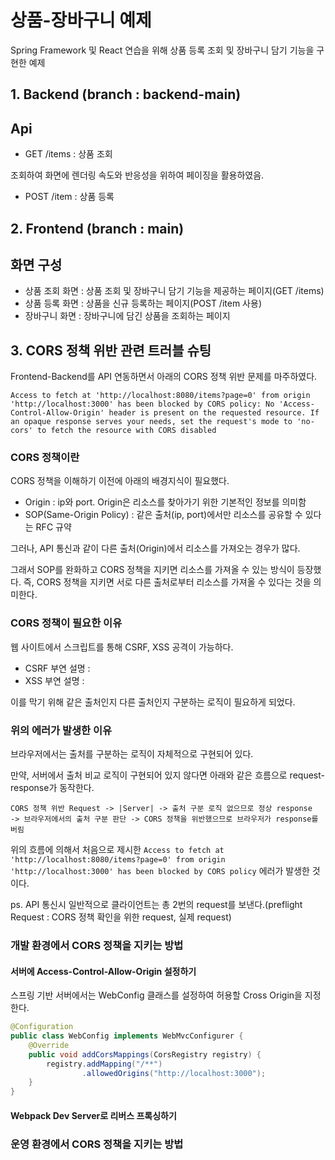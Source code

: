 # 상품-장바구니 예제

Spring Framework 및 React 연습을 위해 상품 등록 조회 및 장바구니 담기 기능을 구현한 예제


## 1. Backend (branch : backend-main)

## Api

+ GET /items : 상품 조회

조회하여 화면에 렌더링 속도와 반응성을 위하여 페이징을 활용하였음.

+ POST /item : 상품 등록

## 2. Frontend (branch : main)

## 화면 구성

+ 상품 조회 화면 : 상품 조회 및 장바구니 담기 기능을 제공하는 페이지(GET /items)
+ 상품 등록 화면 : 상품을 신규 등록하는 페이지(POST /item 사용)
+ 장바구니 화면 : 장바구니에 담긴 상품을 조회하는 페이지

## 3. CORS 정책 위반 관련 트러블 슈팅

Frontend-Backend를 API 연동하면서 아래의 CORS 정책 위반 문제를 마주하였다.

```
Access to fetch at 'http://localhost:8080/items?page=0' from origin 'http://localhost:3000' has been blocked by CORS policy: No 'Access-Control-Allow-Origin' header is present on the requested resource. If an opaque response serves your needs, set the request's mode to 'no-cors' to fetch the resource with CORS disabled
```

### CORS 정책이란

CORS 정책을 이해하기 이전에 아래의 배경지식이 필요했다.

+ Origin : ip와 port. Origin은 리소스를 찾아가기 위한 기본적인 정보를 의미함
+ SOP(Same-Origin Policy) : 같은 출처(ip, port)에서만 리소스를 공유할 수 있다는 RFC 규약

그러나, API 통신과 같이 다른 출처(Origin)에서 리소스를 가져오는 경우가 많다.

그래서 SOP를 완화하고 CORS 정책을 지키면 리소스를 가져올 수 있는 방식이 등장했다. 즉, CORS 정책을 지키면 서로 다른 출처로부터 리소스를 가져올 수 있다는 것을 의미한다.

### CORS 정책이 필요한 이유

웹 사이트에서 스크립트를 통해 CSRF, XSS 공격이 가능하다.

+ CSRF 부연 설명 :
+ XSS 부연 설명 :

이를 막기 위해 같은 출처인지 다른 출처인지 구분하는 로직이 필요하게 되었다.

### 위의 에러가 발생한 이유

브라우저에서는 출처를 구분하는 로직이 자체적으로 구현되어 있다.

만약, 서버에서 출처 비교 로직이 구현되어 있지 않다면 아래와 같은 흐름으로 request-response가 동작한다.

```
CORS 정책 위반 Request -> |Server| -> 출처 구분 로직 없으므로 정상 response
-> 브라우저에서의 출처 구분 판단 -> CORS 정책을 위반했으므로 브라우저가 response를 버림
```

위의 흐름에 의해서 처음으로 제시한 ```Access to fetch at 'http://localhost:8080/items?page=0' from origin 'http://localhost:3000' has been blocked by CORS policy``` 에러가 발생한 것이다.

ps. API 통신시 일반적으로 클라이언트는 총 2번의 request를 보낸다.(preflight Request : CORS 정책 확인을 위한 request, 실제 request) 

### 개발 환경에서 CORS 정책을 지키는 방법

#### 서버에 Access-Control-Allow-Origin 설정하기

스프링 기반 서버에서는 WebConfig 클래스를 설정하여 허용할 Cross Origin을 지정한다.

```java
@Configuration
public class WebConfig implements WebMvcConfigurer {
    @Override
    public void addCorsMappings(CorsRegistry registry) {
        registry.addMapping("/**")
                .allowedOrigins("http://localhost:3000");
    }
}
```

#### Webpack Dev Server로 리버스 프록싱하기

### 운영 환경에서 CORS 정책을 지키는 방법

